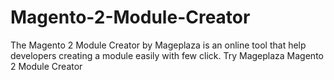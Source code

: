 # Magento-2-Module-Creator
The Magento 2 Module Creator by Mageplaza is an online tool that help developers creating a module easily with few click. Try Mageplaza Magento 2 Module Creator 
